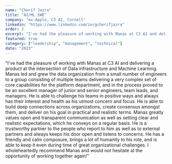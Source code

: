 ```yaml
---
name: "Cherif Jazra"
title: "AI/ML SWE"
company: "ex-Apple, C3 AI, Cornell"
linkedin: "https://www.linkedin.com/in/gcherifjazra"
order: 2
excerpt: "I've had the pleasure of working with Manas at C3 AI and delivering a product at the intersection of Data infrastructure and Machine Learning. Manas led and grew the data organization from a small number of engineers to a group consisting of multiple teams delivering a very complex set of core capabilities for the platform department, and in the process proved to be an excellent manager of junior and senior engineers, team leads, and managers... He has a friendly and calm composure, brings a lot of humanity to his role, and is able to keep it even during time of great organizational challenges. I wholeheartedly recommend Manas and would not hesitate at the opportunity of working together again!"
featured: true
category: ["leadership", "management", "technical"]
date: "2023"
---
```


"I've had the pleasure of working with Manas at C3 AI and delivering a product at the intersection of Data infrastructure and Machine Learning. Manas led and grew the data organization from a small number of engineers to a group consisting of multiple teams delivering a very complex set of core capabilities for the platform department, and in the process proved to be an excellent manager of junior and senior engineers, team leads, and managers. He is able to challenge his teams in positive ways and always has their interest and health as his utmost concern and focus. He is able to build deep connections across organizations, create consensus amongst them, and deliver on his goal in practical and realistic terms. Manas greatly values open and transparent communication as well as setting clear and realistic expectations, which he conveys on a regular basis. He is a trustworthy partner to the people who report to him as well as to external partners and always keeps his door open and listens to concerns. He has a friendly and calm composure, brings a lot of humanity to his role, and is able to keep it even during time of great organizational challenges. I wholeheartedly recommend Manas and would not hesitate at the opportunity of working together again!"
